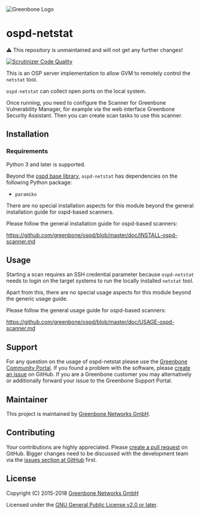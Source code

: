 ![Greenbone Logo](https://www.greenbone.net/wp-content/uploads/gb_logo_resilience_horizontal.png)

# ospd-netstat

:warning: This repository is unmaintained and will not get any further changes!

[![Scrutinizer Code Quality](https://scrutinizer-ci.com/g/greenbone/ospd-netstat/badges/quality-score.png?b=master)](https://scrutinizer-ci.com/g/greenbone/ospd-netstat/?branch=master)

This is an OSP server implementation to allow GVM to remotely control the
`netstat` tool.

`ospd-netstat` can collect open ports on the local system.

Once running, you need to configure the Scanner for Greenbone Vulnerability
Manager, for example via the web interface Greenbone Security Assistant.
Then you can create scan tasks to use this scanner.

## Installation

### Requirements

Python 3 and later is supported.

Beyond the [ospd base library](https://github.com/greenbone/ospd),
`ospd-netstat` has dependencies on the following Python package:

- `paramiko`

There are no special installation aspects for this module beyond the general
installation guide for ospd-based scanners.

Please follow the general installation guide for ospd-based scanners:

  <https://github.com/greenbone/ospd/blob/master/doc/INSTALL-ospd-scanner.md>

## Usage

Starting a scan requires an SSH credential parameter because `ospd-netstat`
needs to login on the target systems to run the locally installed `netstat`
tool.

Apart from this, there are no special usage aspects for this module beyond the
generic usage guide.

Please follow the general usage guide for ospd-based scanners:

  <https://github.com/greenbone/ospd/blob/master/doc/USAGE-ospd-scanner.md>

## Support

For any question on the usage of ospd-netstat please use the [Greenbone
Community Portal](https://community.greenbone.net/c/gse). If you found a
problem with the software, please [create an
issue](https://github.com/greenbone/ospd-netstat/issues) on GitHub. If you are
a Greenbone customer you may alternatively or additionally forward your issue
to the Greenbone Support Portal.

## Maintainer

This project is maintained by [Greenbone Networks
GmbH](https://www.greenbone.net/).

## Contributing

Your contributions are highly appreciated. Please [create a pull
request](https://github.com/greenbone/ospd-netstat/pulls) on GitHub. Bigger
changes need to be discussed with the development team via the [issues section
at GitHub](https://github.com/greenbone/ospd-netstat/issues) first.

## License

Copyright (C) 2015-2018 [Greenbone Networks GmbH](https://www.greenbone.net/)

Licensed under the [GNU General Public License v2.0 or later](COPYING).
